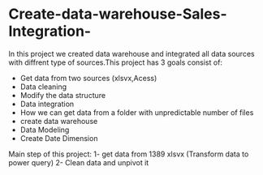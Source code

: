 # Create-data-warehouse-Sales-Integration-
In this project we created data warehouse and integrated all data sources with diffrent type of sources.This project has 3 goals consist of:

- Get data from two sources (xlsvx,Acess)
- Data cleaning
- Modify the data structure
- Data integration
- How we can get data from a folder with unpredictable number of files
- create data warehouse
- Data Modeling
- Create Date Dimension

Main step of this project:
1- get data from 1389 xlsvx (Transform data to power query)
2- Clean data and unpivot it
